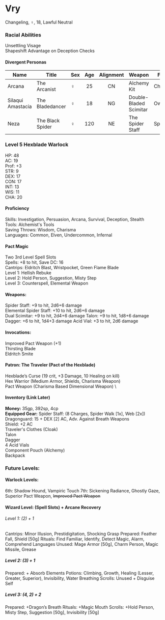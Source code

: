# Vry 
Changeling, ♀, 18, Lawful Neutral

### Racial Abilities
Unsettling Visage \
Shapeshift
Advantage on Deception Checks
#### Divergent Personas

| Name              | Title             | Sex | Age | Alignment |         Weapon         | Familiar  |
| ----------------- | ----------------- |-----|:---:|:---------:| ---------------------- | --------- |
| Arcana            | The Arcanist      |  ♀  | 25  |    CN     | Alchemy Kit            | Chameleon |
| Silaqui Amastacia | The Bladedancer   |  ♀  | 18  |    NG     | Double-Bladed Scimitar | Owl       |
| Neza              | The Black Spider  |  ♀  | 120 |    NE     | The Spider Staff       | Spider    |

### Level 5 Hexblade Warlock
HP: 48 \
AC: 19 \
Prof: +3 \
STR: 9 \
DEX: 17 \
CON: 17 \
INT: 13 \
WIS: 11 \
CHA: 20

#### Proficiency
Skills: Investigation, Persuasion, Arcana, Survival, Deception, Stealth \
Tools: Alchemist's Tools \
Saving Throws: Wisdom, Charisma \
Languages: Common, Elven, Undercommon, Infernal 

#### Pact Magic
Two 3rd Level Spell Slots \
Spells: +8 to hit, Save DC: 16 \
Cantrips: Eldritch Blast, Wristpocket, Green Flame Blade \
Level 1: Hellish Rebuke \
Level 2: Hold Person, Suggestion, Misty Step \
Level 3: Counterspell, Elemental Weapon 

#### Weapons:
Spider Staff: +9 to hit, 2d6+6 damage \
Elemental Spider Staff: +10 to hit, 2d6+6 damage \
Dual Scimitar: +9 to hit, 2d4+6 damage 
Talon: +9 to hit, 1d8+6 damage
Dagger: +6 to hit, 1d4+3 damage
Acid Vial: +3 to hit, 2d6 damage

#### Invocations:
Improved Pact Weapon (+1) \
Thirsting Blade \
Eldritch Smite

#### Patron: The Traveler (Pact of the Hexblade) 
Hexblade’s Curse (19 crit, +3 Damage, 10 Healing on kill) \
Hex Warrior (Medium Armor, Shields, Charisma Weapon) \
Pact Weapon (Charisma Based Dimensional Weapon) \

#### Inventory (Link Later)
**Money:** 35gp, 392sp, 4cp \
**Equipped Gear:**
Spider Staff: (8 Charges, Spider Walk [1x], Web [2x]) \
Dragonguard: 15 + DEX [2] AC, Adv. Against Breath Weapons \
Shield: +2 AC \
Traveler's Clothes (Cloak) \
Talon \
Dagger \
4 Acid Vials \
Component Pouch (Alchemy) \
Backpack

### Future Levels: 
#### Warlock Levels:
6th: Shadow Hound, Vampiric Touch
7th: Sickening Radiance, Ghostly Gaze, Superior Pact Weapon, ~~Improved Pact Weapon~~

#### Wizard Level: (Spell Slots) + Arcane Recovery
###### Level 1: (2) + 1
Cantrips: Minor Illusion, Prestidigitation, Shocking Grasp
Prepared: Feather Fall, Shield [50g]
Rituals: Find Familiar, Identify, Detect Magic, Alarm, Comprehend Languages
Unused: Mage Armor [50g], Charm Person, Magic Missile, Grease

##### Level 2: (3) + 1
Prepared: + Absorb Elements
Potions: Climbing, Growth, Healing (Lesser, Greater, Superior), Invisibility, Water Breathing
Scrolls: Unused + Disguise Self

##### Level 3: (4, 2) + 2
Prepared: +Dragon’s Breath
Rituals: +Magic Mouth
Scrolls: +Hold Person, Misty Step, Suggestion [50g], Invisibility [50g]





